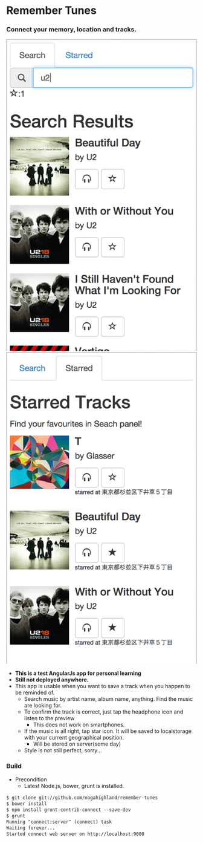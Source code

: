 # Remember Tunes
### Connect your memory, location and tracks.
![Search View](https://raw.githubusercontent.com/nogahighland/remember-tunes/master/images/search-view.png)
![Starred List View](https://github.com/nogahighland/remember-tunes/blob/master/images/starred-list-view.png)

- **This is a test AngularJs app for personal learning**
- **Still not deployed anywhere.**
- This app is usable when you want to save a track when you happen to be reminded of.
  - Search music by artist name, album name, anything. Find the music are looking for.
  - To confirm the track is correct, just tap the headphone icon and listen to the preview
    - This does not work on smartphones.
  - If the music is all right, tap star icon. It will be saved to localstorage with your current geographical position.
    - Will be stored on server(some day)
  - Style is not still perfect, sorry...

### Build
- Precondition
  - Latest Node.js, bower, grunt is installed.

``` shell
$ git clone git://github.com/nogahighland/remember-tunes
$ bower install
$ npm install grunt-contrib-connect --save-dev
$ grunt
Running "connect:server" (connect) task
Waiting forever...
Started connect web server on http://localhost:9000
```

